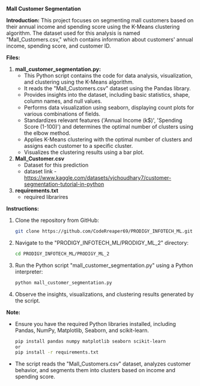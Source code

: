 **Mall Customer Segmentation**

**Introduction:**
This project focuses on segmenting mall customers based on their annual income and spending score using the K-Means clustering algorithm. The dataset used for this analysis is named "Mall_Customers.csv," which contains information about customers' annual income, spending score, and customer ID.

**Files:**
1. **mall_customer_segmentation.py:**
   - This Python script contains the code for data analysis, visualization, and clustering using the K-Means algorithm.
   - It reads the "Mall_Customers.csv" dataset using the Pandas library.
   - Provides insights into the dataset, including basic statistics, shape, column names, and null values.
   - Performs data visualization using seaborn, displaying count plots for various combinations of fields.
   - Standardizes relevant features ('Annual Income (k$)', 'Spending Score (1-100)') and determines the optimal number of clusters using the elbow method.
   - Applies K-Means clustering with the optimal number of clusters and assigns each customer to a specific cluster.
   - Visualizes the clustering results using a bar plot.
2. **Mall_Customer.csv**
   - Dataset for this prediction
   - dataset link - https://www.kaggle.com/datasets/vjchoudhary7/customer-segmentation-tutorial-in-python
3. **requirements.txt**
   - required librarires

**Instructions:**
1. Clone the repository from GitHub:
   ```bash
   git clone https://github.com/CodeRreaper69/PRODIGY_INFOTECH_ML.git
   ```

2. Navigate to the "PRODIGY_INFOTECH_ML/PRODIGY_ML_2" directory:
   ```bash
   cd PRODIGY_INFOTECH_ML/PRODIGY_ML_2
   ```

3. Run the Python script "mall_customer_segmentation.py" using a Python interpreter:
   ```bash
   python mall_customer_segmentation.py
   ```

4. Observe the insights, visualizations, and clustering results generated by the script.

**Note:**
- Ensure you have the required Python libraries installed, including Pandas, NumPy, Matplotlib, Seaborn, and scikit-learn.
   ```bash
   pip install pandas numpy matplotlib seaborn scikit-learn
   or
   pip install -r requirements.txt
   ```

- The script reads the "Mall_Customers.csv" dataset, analyzes customer behavior, and segments them into clusters based on income and spending score.
